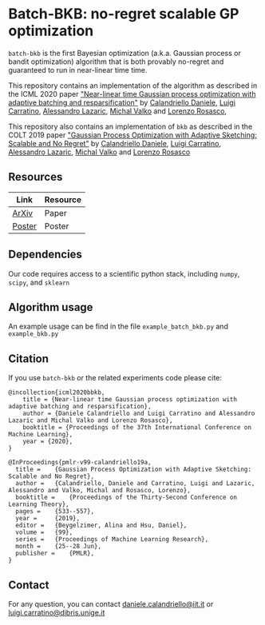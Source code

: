 # Batch-BKB: no-regret scalable GP optimization
`batch-bkb` is the first Bayesian optimization (a.k.a. Gaussian process or bandit optimization) algorithm that is both provably no-regret and guaranteed to run in near-linear time time.

This repository contains an implementation of the algorithm as described in the ICML 2020 paper
["Near-linear time Gaussian process optimization with adaptive batching and resparsification"](https://arxiv.org/abs/2002.09954)
by [Calandriello Daniele](https://scholar.google.com/citations?user=R7c1UMMAAAAJ),
[Luigi Carratino](https://luigicarratino.com/), [Alessandro Lazaric](https://scholar.google.com/citations?user=6JZ3R6wAAAAJ&hl=en), [Michal Valko](http://researchers.lille.inria.fr/~valko/hp/) and [Lorenzo Rosasco](https://rubrica.unige.it/personale/UkNHXVxs),

This repository also contains an implementation of `bkb` as described in the COLT 2019 paper
["Gaussian Process Optimization with Adaptive Sketching: Scalable and No Regret"](https://arxiv.org/abs/1903.05594)
by [Calandriello Daniele](https://scholar.google.com/citations?user=R7c1UMMAAAAJ),
[Luigi Carratino](https://luigicarratino.com/), [Alessandro Lazaric](https://scholar.google.com/citations?user=6JZ3R6wAAAAJ&hl=en), [Michal Valko](http://researchers.lille.inria.fr/~valko/hp/) and [Lorenzo Rosasco](https://rubrica.unige.it/personale/UkNHXVxs)

## Resources

|Link | Resource|
|---|---|
| [ArXiv](https://arxiv.org/abs/2002.09954) | Paper
| [Poster](https://github.com/luigicarratino/batch-bkb/blob/master/poster.pdf) | Poster

## Dependencies
Our code requires access to a scientific python stack, including `numpy`, `scipy`, and `sklearn`

## Algorithm usage
An example usage can be find in the file `example_batch_bkb.py` and `example_bkb.py`


## Citation
If you use `batch-bkb` or the related experiments code please cite:
```
@incollection{icml2020bbkb,
    title = {Near-linear time Gaussian process optimization with adaptive batching and resparsification},
    author = {Daniele Calandriello and Luigi Carratino and Alessandro Lazaric and Michal Valko and Lorenzo Rosasco},
    booktitle = {Proceedings of the 37th International Conference on Machine Learning},
    year = {2020},
}

@InProceedings{pmlr-v99-calandriello19a,
  title = 	 {Gaussian Process Optimization with Adaptive Sketching: Scalable and No Regret},
  author = 	 {Calandriello, Daniele and Carratino, Luigi and Lazaric, Alessandro and Valko, Michal and Rosasco, Lorenzo},
  booktitle = 	 {Proceedings of the Thirty-Second Conference on Learning Theory},
  pages = 	 {533--557},
  year = 	 {2019},
  editor = 	 {Beygelzimer, Alina and Hsu, Daniel},
  volume = 	 {99},
  series = 	 {Proceedings of Machine Learning Research},
  month = 	 {25--28 Jun},
  publisher = 	 {PMLR},
}
```

## Contact
For any question, you can contact daniele.calandriello@iit.it or luigi.carratino@dibris.unige.it

